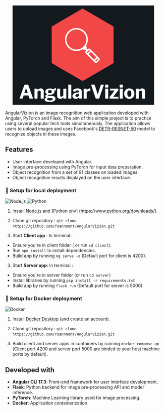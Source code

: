 
<p align="center">

<img src="AngularVizion.png"/>

</p>


AngularVizion is an image recognition web application developed with Angular, PyTorch and Flask.
The aim of this simple project is to practice using several popular tech tools simultaneously. 
The application allows users to upload images and uses Facebook's [DETR-RESNET-50](https://huggingface.co/facebook/detr-resnet-50) model to recognize objects in these images.


## Features

- User interface developed with Angular.
- Image pre-processing using PyTorch for input data preparation.
- Object recognition from a set of 91 classes on loaded images.
- Object recognition results displayed on the user interface.


### 🏡 Setup for local deployment

![Node.js](	https://img.shields.io/badge/Node.js-43853D?style=for-the-badge&logo=node.js&logoColor=white) ![Python](https://img.shields.io/badge/python-3670A0?style=for-the-badge&logo=python&logoColor=ffdd54)
1. Install [Node.js](https://nodejs.org/en) and [Python env] (https://www.python.org/downloads/).


2. Clone git repository :
`git clone https://github.com/Yoannmont/AngularVizion.git`

3. Start **Client app** :
In terminal : 
 - Ensure you're in client folder ( or run `cd client`).
 - Run `npm install` to install dependencies.
 - Build app by running `ng serve -o` (Default port for client is 4200).

3. Start **Server app**:
In terminal :
- Ensure you're in server folder (or run `cd server`)
- Install libraries by running `pip install -r requirements.txt`
- Build app by running `flask run` (Default port for server is 5000).

### 🐳 Setup for Docker deployment


![Docker](https://img.shields.io/badge/docker-%230db7ed.svg?style=for-the-badge&logo=docker&logoColor=white)

1. Install [Docker Desktop](https://www.docker.com/products/docker-desktop/) (and create an account).

2. Clone git repository :
`git clone https://github.com/Yoannmont/AngularVizion.git`

3. Build client and server apps in containers by running
`docker compose up` (Client port 4200 and server port 5000 are binded to your host machine ports by default).

## Developed with 

- **Angular CLI 17.3**: Front-end framework for user interface development.
- **Flask**: Python backend for image pre-processing API and model inference.
- **PyTorch**: Machine Learning library used for image processing. 
- **Docker**: Application containerization.
